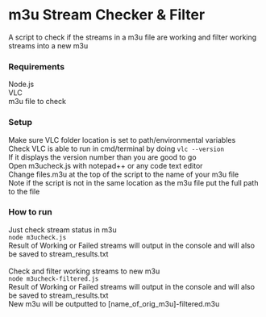 # m3u Stream Checker & Filter
A script to check if the streams in a m3u file are working and filter working streams into a new m3u 

### Requirements
Node.js <br>
VLC <br>
m3u file to check <br>

### Setup
Make sure VLC folder location is set to path/environmental variables <br>
Check VLC is able to run in cmd/terminal by doing ```vlc --version``` <br>
If it displays the version number than you are good to go <br>
Open m3ucheck.js with notepad++ or any code text editor <br>
Change files.m3u at the top of the script to the name of your m3u file <br>
Note if the script is not in the same location as the m3u file put the full path to the file <br>

### How to run
Just check stream status in m3u <br>
``` node m3ucheck.js ``` <br>
Result of Working or Failed streams will output in the console and will also be saved to stream_results.txt <br>
<br>
Check and filter working streams to new m3u <br>
``` node m3ucheck-filtered.js ``` <br>
Result of Working or Failed streams will output in the console and will also be saved to stream_results.txt <br>
New m3u will be outputted to [name_of_orig_m3u]-filtered.m3u
